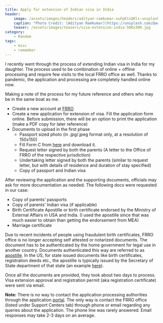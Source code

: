 ```yaml
---
title: Apply for extension of Indian visa in India
header: 
    image: /assets/images/headers/adityan-ramkumar-xuFpK1iQKls-unsplash.jpg
    caption: "Photo Credit: [Adityan Ramkumar](https://unsplash.com/@adityn) on [Unsplash](https://unsplash.com/photos/xuFpK1iQKls)"
    teaser: /assets/images/teasers/visa-extension-india-500x300.jpg
category:
    - Random
tags:
    - misc
    - remember
---
```


I recently went through the process of extending Indian visa in India for my daughter. The process used to be combination of online + offline processing and require few visits to the local FRRO office as well. Thanks to pandemic, the application and processing are completely handled online now.

Making a note of the process for my future reference and others who may be in the same boat as me.

- Create a new account at [FRRO](https://indianfrro.gov.in/eservices/home.jsp)
- Create a new application for extension of visa. Fill the application form online. Before submission, there will be an option to print the application (make a PDF copy for later reference)
- Documents to upload in the first phase
  - Passport sized photo (in .jpg/.jpeg format only, at a resolution of 150x150)
  - Fill Form C from [here](https://indianfrro.gov.in/frro/FormC) and download it.
  - Request letter signed by both the parents (A letter to the Office of FRRO of the respective jurisdiction)
  - Undertaking letter signed by both the parents (similar to request letter, but with details of residence and duration of stay specified)
  - Copy of passport and Indian visa

After reviewing the application and the supporting documents, officials may ask for more documentation as needed. The following docs were requested in our case:

- Copy of parents’ passports
- Copy of parents’ Indian visa (if applicable)
- Birth Certificate Apostille or birth certificate endorsed by the Ministry of External Affairs in USA and India. (I used the apostille since that was much easier to obtain than getting the endorsement from MEA)
- Marriage certificate

Due to recent incidents of people using fraudulent birth certificates, FRRO office is no longer accepting self attested or notarized documents. The document has to be authenticated by the home government for legal use in another country. Documents authenticated this way are referred to as [apostille](https://en.wikipedia.org/wiki/Apostille_Convention). In the US, for state issued documents like birth certificates, registration deeds etc., the apostille is typically issued by the Secretary of State department of that state (an example [here](https://www.sosnc.gov/divisions/authentications/Apostille_Certificates)).

Once all the documents are provided, they took about two days to process. Visa extension approval and registration permit (aka registration certificate) were sent via email.

**Note:** There is no way to contact the application processing authorities through the application [portal](https://indianfrro.gov.in/eservices/home.jsp). The only way is contact the FRRO office (listed under Support Centers tab) through phone or email regarding any queries about the application. The phone line was rarely answered. Email responses may take 2-3 days on an average.
